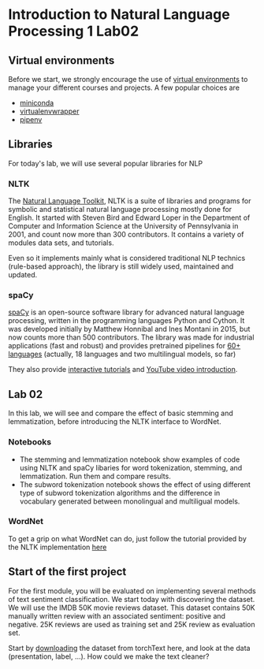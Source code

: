 # Introduction to Natural Language Processing 1 Lab02

## Virtual environments
Before we start, we strongly encourage the use of [virtual environments](https://www.section.io/engineering-education/introduction-to-virtual-environments-and-dependency-managers/) to manage your different courses and projects. A few popular choices are
* [miniconda](https://docs.conda.io/en/latest/miniconda.html)
* [virtualenvwrapper](https://virtualenvwrapper.readthedocs.io/en/latest/)
* [pipenv](https://pipenv.pypa.io/en/latest/)

## Libraries

For today's lab, we will use several popular libraries for NLP

### NLTK

The [Natural Language Toolkit](https://github.com/nltk/nltk), NLTK is a suite of libraries and programs for symbolic and statistical natural language processing mostly done for English.
It started with Steven Bird and Edward Loper in the Department of Computer and Information Science at the University of Pennsylvania in 2001, and count now more than 300 contributors.
It contains a variety of modules data sets, and tutorials.

Even so it implements mainly what is considered traditional NLP technics (rule-based approach), the library is still widely used, maintained and updated.

### spaCy

[spaCy](https://github.com/explosion/spaCy) is an open-source software library for advanced natural language processing, written in the programming languages Python and Cython. It was developed initially by Matthew Honnibal and Ines Montani in 2015, but now counts more than 500 contributors.
The library was made for industrial applications (fast and robust) and provides pretrained pipelines for [60+ languages](https://spacy.io/models) (actually, 18 languages and two multilingual models, so far)

They also provide [interactive tutorials](https://course.spacy.io/en/) and [YouTube video introduction](https://www.youtube.com/c/ExplosionAI).

## Lab 02

In this lab, we will see and compare the effect of basic stemming and lemmatization, before introducing the NLTK interface to WordNet.

### Notebooks

* The stemming and lemmatization notebook show examples of code using NLTK and spaCy libaries for word tokenization, stemming, and lemmatization. Run them and compare results.
* The subword tokenization notebook shows the effect of using different type of subword tokenization algorithms and the difference in vocabulary generated between monolingual and multiligual models.

### WordNet

To get a grip on what WordNet can do, just follow the tutorial provided by the NLTK implementation [here](http://www.nltk.org/howto/wordnet.html)

## Start of the first project

For the first module, you will be evaluated on implementing several methods of text sentiment classification.
We start today with discovering the dataset. We will use the IMDB 50K movie reviews dataset. This dataset contains 50K manually written review with an associated sentiment: positive and negative. 25K reviews are used as training set and 25K review as evaluation set.

Start by [downloading](https://pytorch.org/text/stable/datasets.html#imdb) the dataset from torchText here, and look at the data (presentation, label, ...). How could we make the text cleaner?


